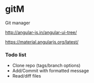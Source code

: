 # gitM
Git manager

http://angular-js.in/angular-ui-tree/

https://material.angularjs.org/latest/


### Todo list
- Clone repo (tags/branch options)
- Add/Commit with formatted message
- Read/diff files
